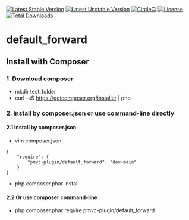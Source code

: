 [![Latest Stable Version](https://poser.pugx.org/pmvc-plugin/default_forward/v/stable)](https://packagist.org/packages/pmvc-plugin/default_forward)
[![Latest Unstable Version](https://poser.pugx.org/pmvc-plugin/default_forward/v/unstable)](https://packagist.org/packages/pmvc-plugin/default_forward)
[![CircleCI](https://circleci.com/gh/pmvc-plugin/default_forward/tree/main.svg?style=svg)](https://circleci.com/gh/pmvc-plugin/default_forward/tree/main)
[![License](https://poser.pugx.org/pmvc-plugin/default_forward/license)](https://packagist.org/packages/pmvc-plugin/default_forward)
[![Total Downloads](https://poser.pugx.org/pmvc-plugin/default_forward/downloads)](https://packagist.org/packages/pmvc-plugin/default_forward)

# default_forward

## Install with Composer

### 1. Download composer

-   mkdir test_folder
-   curl -sS https://getcomposer.org/installer | php

### 2. Install by composer.json or use command-line directly

#### 2.1 Install by composer.json

-   vim composer.json

```
{
    "require": {
        "pmvc-plugin/default_forward": "dev-main"
    }
}
```

-   php composer.phar install

#### 2.2 Or use composer command-line

-   php composer.phar require pmvc-plugin/default_forward
